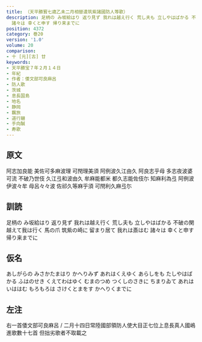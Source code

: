 ```yaml
---
title: （天平勝寳七歳乙未二月相替遣筑紫諸國防人等歌）
description: 足柄の み坂給はり 返り見ず 我れは越え行く 荒し夫も 立しやはばかる 不破の関 越えて我は行く 馬の爪 筑紫の崎に 留まり居て 我れは斎はむ
  諸々は 幸くと申す 帰り来までに
position: 4372
category: 巻20
version: '1.0'
volume: 20
comparison:
- 十 [元][古] 廿
keywords:
- 天平勝宝７年２月１４日
- 年紀
- 作者：倭文部可良麻呂
- 防人歌
- 茨城
- 息長国島
- 地名
- 静岡
- 羈旅
- 道行翮
- 手向醎
- 寿歌
---
```


## 原文

阿志加良能 美佐可多麻波理 可閇理美須 阿例波久江由久 阿良志乎母 多志夜波婆可流 不破乃世伎 久江弖和波由久 牟麻能都米 都久志能佐伎尓 知麻利為弖 阿例波伊波々牟 母呂々々波 佐祁久等麻乎須 可閇利久麻弖尓

## 訓読

足柄の み坂給はり 返り見ず 我れは越え行く 荒し夫も 立しやはばかる 不破の関 越えて我は行く 馬の爪 筑紫の崎に 留まり居て 我れは斎はむ 諸々は 幸くと申す 帰り来までに

## 仮名

あしがらの みさかたまはり かへりみず あれはくえゆく あらしをも たしやはばかる ふはのせき くえてわはゆく むまのつめ つくしのさきに ちまりゐて あれはいははむ もろもろは さけくとまをす かへりくまでに

## 左注

右一首倭文部可良麻呂 / 二月十四日常陸國部領防人使大目正七位上息長真人國嶋進歌數十七首 但拙劣歌者不取載之
